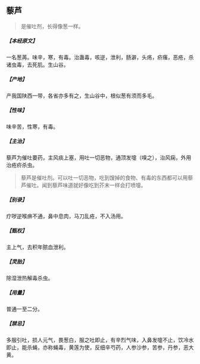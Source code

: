 ## 藜芦

> 是催吐剂，长得像葱一样。

##### 【本经原文】
一名葱苒。味辛，寒，有毒。治蛊毒，咳逆，泄利，肠澼，头疡，疥瘙，恶疮，杀诸虫毒，去死肌。生山谷。
##### 【产地】
产我国陕西一带，各省亦多有之，生山谷中，根似葱有须而多毛。
##### 【性味】
味辛苦，性寒，有毒。
##### 【主治】
藜芦为催吐要药，主风痰上塞，用吐一切恶物，通顶发嚏（嗅之），治风痫，外用治疮疥杀虫。

> 藜芦是催吐剂。可以吐一切恶物，吃到馊掉的食物、有毒的东西都可以用藜芦催吐。闻到藜芦味道就好像吃到芥末一样会打喷嚏。

##### 【别录】
疗哕逆喉痹不通，鼻中息肉，马刀乱疮，不入汤用。
##### 【甄权】
主上气，去积年脓血泄利。
##### 【灵胎】
除湿泄热解毒杀虫。
##### 【用量】
普通一至二分。
##### 【禁忌】
多服引吐，损人元气，畏葱白，服之吐即止，有辛烈气味，入鼻发嚏不止，饮冷水即止，能杀蝇，亦称蝇毒，黄莲为使，反细辛芍药，人参沙参，苦参，丹参，恶大黄。